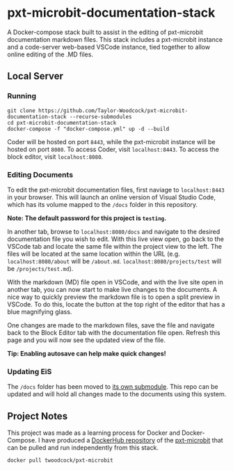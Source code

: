 # pxt-microbit-documentation-stack
A Docker-compose stack built to assist in the editing of pxt-microbit documentation markdown files. This stack includes a pxt-microbit instance and a code-server web-based VSCode instance, tied together to allow online editing of the .MD files.

## Local Server
### Running

```
git clone https://github.com/Taylor-Woodcock/pxt-microbit-documentation-stack --recurse-submodules
cd pxt-microbit-documentation-stack
docker-compose -f "docker-compose.yml" up -d --build
```

Coder will be hosted on port `8443`, while the pxt-microbit instance will be hosted on port `8080`.
To access Coder, visit `localhost:8443`. To access the block editor, visit `localhost:8080`.

### Editing Documents
To edit the pxt-microbit documentation files, first naviage to `localhost:8443` in your browser. This will launch an online version of Visual Studio Code, which has its volume mapped to the `/docs` folder in this repository.

**Note: The default password for this project is `testing`.**

In another tab, browse to `localhost:8080/docs` and navigate to the desired documentation file you wish to edit. With this live view open, go back to the VSCode tab and locate the same file within the project view to the left. The files will be located at the same location within the URL (e.g. `localhost:8080/about` will be `/about.md`. `localhost:8080/projects/test` will be `/projects/test.md`).

With the markdown (MD) file open in VSCode, and with the live site open in another tab, you can now start to make live changes to the documents. A nice way to quickly preview the markdown file is to open a split preview in VSCode. To do this, locate the button at the top right of the editor that has a blue magnifying glass.

One changes are made to the markdown files, save the file and navigate back to the Block Editor tab with the documentation file open. Refresh this page and you will now see the updated view of the file.

**Tip: Enabling autosave can help make quick changes!**

### Updating EiS

The `/docs` folder has been moved to [its own submodule](https://github.com/Taylor-Woodcock/energyinschools-pxt-documentation). This repo can be updated and will hold all changes made to the documents using this system.

## Project Notes
This project was made as a learning process for Docker and Docker-Compose. I have produced a [DockerHub repository](https://hub.docker.com/r/twoodcock/pxt-microbit) of the [pxt-microbit](https://github.com/microsoft/pxt-microbit) that can be pulled and run independently from this stack.

```
docker pull twoodcock/pxt-microbit
```
